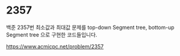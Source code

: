# 2357
백준 2357번 최소값과 최대값 문제를 top-down Segment tree, bottom-up Segment tree 으로 구현한 코드들입니다.

https://www.acmicpc.net/problem/2357

